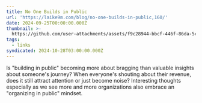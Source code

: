 ```yaml
---
title: No One Builds in Public
url: 'https://laike9m.com/blog/no-one-builds-in-public,160/'
date: 2024-09-25T00:00:00.000Z
thumbnail: >-
  https://github.com/user-attachments/assets/f9c28944-bbcf-446f-86da-5cf4fef6964b
tags:
  - links
syndicated: 2024-10-28T03:00:00.000Z
---
```


Is "building in public" becoming more about bragging than valuable insights about someone's journey? When everyone's shouting about their revenue, does it still attract attention or just become noise? Interesting thoughts especially as we see more and more organizations also embrace an "organizing in public" mindset.

